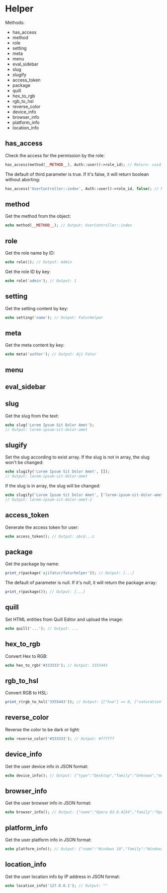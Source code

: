 # Helper

Methods:
- has_access
- method
- role
- setting
- meta
- menu
- eval_sidebar
- slug
- slugify
- access_token
- package
- quill
- hex_to_rgb
- rgb_to_hsl
- reverse_color
- device_info
- browser_info
- platform_info
- location_info

## has_access

Check the access for the permission by the role:

``` php
has_access(method(__METHOD__), Auth::user()->role_id); // Return: void or abort 403
```

The default of third parameter is true. If it's false, it will return boolean without aborting:

``` php
has_access('UserController::index', Auth::user()->role_id, false); // Return: boolean
```

## method

Get the method from the object:

``` php
echo method(__METHOD__); // Output: UserController::index
```

## role

Get the role name by ID:

``` php
echo role(1); // Output: Admin
```

Get the role ID by key:

``` php
echo role('admin'); // Output: 1
```

## setting

Get the setting content by key:

``` php
echo setting('name'); // Output: FaturHelper
```

## meta

Get the meta content by key:

``` php
echo meta('author'); // Output: Aji Fatur
```
## menu

## eval_sidebar

## slug

Get the slug from the text:

``` php
echo slug('Lorem Ipsum Sit Dolor Amet');
// Output: lorem-ipsum-sit-dolor-amet
```

## slugify

Set the slug according to exist array. If the slug is not in array, the slug won't be changed:

``` php
echo slugify('Lorem Ipsum Sit Dolor Amet', []);
// Output: lorem-ipsum-sit-dolor-amet
```

If the slug is in array, the slug will be changed:

``` php
echo slugify('Lorem Ipsum Sit Dolor Amet', ['lorem-ipsum-sit-dolor-amet']);
// Output: lorem-ipsum-sit-dolor-amet-2
```

## access_token

Generate the access token for user:

``` php
echo access_token(); // Output: abcd...z
```

## package

Get the package by name:

``` php
print_r(package('ajifatur/faturhelper')); // Output: [...]
```

The default of parameter is null. If it's null, it will return the package array:

``` php
print_r(package()); // Output: [...]
```

## quill

Set HTML entities from Quill Editor and upload the image:

``` php
echo quill('...'); // Output: ...
```

## hex_to_rgb

Convert Hex to RGB:

``` php
echo hex_to_rgb('#333333'); // Output: 3355443
```

## rgb_to_hsl

Convert RGB to HSL:

``` php
print_r(rgb_to_hsl('3355443')); // Output: {["hue"] => 0, ["saturation"] => 0, ["lightness"] => 51}
```

## reverse_color

Reverse the color to be dark or light:

``` php
echo reverse_color('#333333'); // Output: #ffffff
```

## device_info

Get the user device info in JSON format:

``` php
echo device_info(); // Output: {"type":"Desktop","family":"Unknown","model":"","grade":""}
```

## browser_info

Get the user browser info in JSON format:

``` php
echo browser_info(); // Output: {"name":"Opera 83.0.4254","family":"Opera","version":"83.0.4254","engine":"Blink"}
```

## platform_info

Get the user platform info in JSON format:

``` php
echo platform_info(); // Output: {"name":"Windows 10","family":"Windows","version":"10"}
```

## location_info

Get the user location info by IP address in JSON format:

``` php
echo location_info('127.0.0.1'); // Output: ""
```